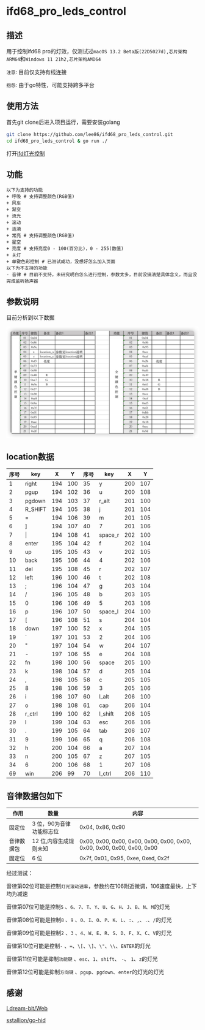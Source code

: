 # ifd68_pro_leds_control

## 描述

用于控制ifd68 pro的灯效，仅测试过`macOS 13.2 Beta版(22D5027d),芯片架构ARM64`和`Windows 11 21h2,芯片架构AMD64`

`注意`: 目前仅支持有线连接

`抱怨`: 由于go特性，可能支持跨多平台

## 使用方法

首先git clone后进入项目运行，需要安装golang

```bash
git clone https://github.com/lee86/ifd68_pro_leds_control.git
cd ifd68_pro_leds_control & go run ./
```

打开[ifd灯光控制](http://127.0.0.1:8000/)

## 功能

```git
以下为支持的功能
+ 呼吸 # 支持调整颜色(RGB值)
+ 风车
+ 渐变
+ 流光
+ 滚动
+ 涟漪
+ 常亮 # 支持调整颜色(RGB值)
+ 星空
+ 亮度 # 支持亮度0 - 100(百分比)，0 - 255(数值)
+ 关灯
+ 单键色彩控制 # 已测试成功，没想好怎么加入页面
以下为不支持的功能
- 音律 # 目前不支持，未研究明白怎么进行控制，参数太多，目前没搞清楚具体含义，而且没完成监听扬声器
```

## 参数说明

目前分析到以下数据

![ifd68_pro_key_location](./static/img/ifd68_pro_key_location.png)

## location数据

| 序号 | key     | X   | Y   | 序号 | key     | X   | Y   |
|----|---------|-----|-----|----|---------|-----|-----|
| 1  | right   | 194 | 100 | 35 | y       | 200 | 107 |
| 2  | pgup    | 194 | 102 | 36 | u       | 200 | 108 |
| 3  | pgdown  | 194 | 103 | 37 | r_alt   | 201 | 100 |
| 4  | R_SHIFT | 194 | 105 | 38 | j       | 201 | 104 |
| 5  | =       | 194 | 106 | 39 | m       | 201 | 105 |
| 6  | ]       | 194 | 107 | 40 | 7       | 201 | 106 |
| 7  | \|      | 194 | 108 | 41 | space_r | 202 | 100 |
| 8  | enter   | 195 | 104 | 42 | f       | 202 | 104 |
| 9  | up      | 195 | 105 | 43 | v       | 202 | 105 |
| 10 | back    | 195 | 106 | 44 | 4       | 202 | 106 |
| 11 | del     | 195 | 108 | 45 | r       | 202 | 107 |
| 12 | left    | 196 | 100 | 46 | t       | 202 | 108 |
| 13 | ;       | 196 | 104 | 47 | g       | 203 | 104 |
| 14 | /       | 196 | 105 | 48 | b       | 203 | 105 |
| 15 | 0       | 196 | 106 | 49 | 5       | 203 | 106 |
| 16 | p       | 196 | 107 | 50 | space_l | 204 | 100 |
| 17 | \[      | 196 | 108 | 51 | s       | 204 | 104 |
| 18 | down    | 197 | 100 | 52 | x       | 204 | 105 |
| 19 | \`      | 197 | 101 | 53 | 2       | 204 | 106 |
| 20 | \"      | 197 | 104 | 54 | w       | 204 | 107 |
| 21 | -       | 197 | 106 | 55 | e       | 204 | 108 |
| 22 | fn      | 198 | 100 | 56 | space   | 205 | 100 |
| 23 | k       | 198 | 104 | 57 | d       | 205 | 104 |
| 24 | ,       | 198 | 105 | 58 | c       | 205 | 105 |
| 25 | 8       | 198 | 106 | 59 | 3       | 205 | 106 |
| 26 | i       | 198 | 107 | 60 | l_alt   | 206 | 100 |
| 27 | o       | 198 | 108 | 61 | cap     | 206 | 104 |
| 28 | r_ctrl  | 199 | 100 | 62 | l_shift | 206 | 105 |
| 29 | l       | 199 | 104 | 63 | esc     | 206 | 106 |
| 30 | .       | 199 | 105 | 64 | tab     | 206 | 107 |
| 31 | 9       | 199 | 106 | 65 | q       | 206 | 108 |
| 32 | h       | 200 | 104 | 66 | a       | 207 | 104 |
| 33 | n       | 200 | 105 | 67 | z       | 207 | 105 |
| 34 | 6       | 200 | 106 | 68 | 1       | 207 | 106 |
| 69 | win     | 206 | 99  | 70 | l_ctrl  | 206 | 110 |

## 音律数据包如下

| 作用    | 数量             | 内容                                                                     |
|-------|----------------|------------------------------------------------------------------------|
| 固定位   | 3 位，90为音律功能标志位 | 0x04, 0x86, 0x90                                                       |
| 音律数据包 | 12 位,内容生成规则未知  | 0x00, 0x00, 0x00, 0x00, 0x00, 0x00, 0x00, 0x00, 0x00, 0x00, 0x00, 0x00 |
| 固定位   | 6 位            | 0x7f, 0x01, 0x95, 0xee, 0xed, 0x2f                                     |

经过测试：

音律第02位可能是控制`灯光滚动速率`，参数约在106附近微调，106速度最快，上下均为减速

音律第07位可能是控制`5` 、`6`、`7`、`T`、`Y`、`U`、`G`、`H`、`J`、`B`、`N`、`M`的灯光

音律第08位可能是控制`8` 、`9` 、`0`、`I`、`O`、`P`、`K`、`L`、`:`、`,`、`.`、`/`的灯光

音律第09位可能是控制`2` 、`3` 、`4`、`W`、`E`、`R`、`S`、`D`、`F`、`X`、`C`、`V`的灯光

音律第10位可能是控制`-` 、`=`、`\[`、`\]`、`\"`、`\\`、`ENTER`的灯光

音律第11位可能是抑制`功能键` 、`esc`、`1`、`shift`、 `-`、 `1`、`z`的灯光

音律第12位可能是抑制`方向键` 、`pgup`、`pgdown`、`enter`的灯光的灯光

## 感谢

[Ldream-bit/Web](https://github.com/Ldream-bit/Web)

[sstallion/go-hid](https://github.com/sstallion/go-hid)
